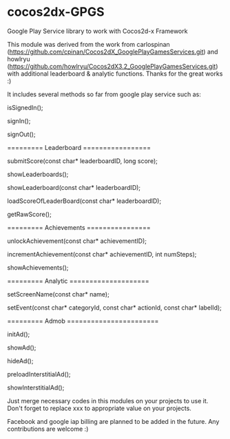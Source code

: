 # cocos2dx-GPGS
Google Play Service library to work with Cocos2d-x Framework

This module was derived from the work from carlospinan (https://github.com/cpinan/Cocos2dX_GooglePlayGamesServices.git) and howlryu (https://github.com/howlryu/Cocos2dX3.2_GooglePlayGamesServices.git) with additional leaderboard & analytic functions. Thanks for the great works :)

It includes several methods so far from google play service such as:

isSignedIn();

signIn();

signOut();

========= Leaderboard =================

submitScore(const char* leaderboardID, long score);

showLeaderboards();

showLeaderboard(const char* leaderboardID);

loadScoreOfLeaderBoard(const char* leaderboardID);

getRawScore();

========= Achievements ================

unlockAchievement(const char* achievementID);

incrementAchievement(const char* achievementID, int numSteps);

showAchievements();

========= Analytic ====================

setScreenName(const char* name);

setEvent(const char* categoryId, const char* actionId, const char* labelId);

========= Admob =======================

initAd();

showAd();

hideAd();

preloadInterstitialAd();

showInterstitialAd();

Just merge necessary codes in this modules on your projects to use it. Don't forget to replace xxx to appropriate value on your projects.
 
Facebook and google iap billing are planned to be added in the future. Any contributions are welcome :)